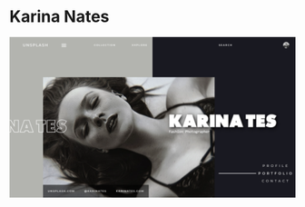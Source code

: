 # Karina Nates

<img src="https://raw.githubusercontent.com/DiegoXavier-hub/Karina-page/master/assets/img/Karina-portfolio.PNG"><img/>
